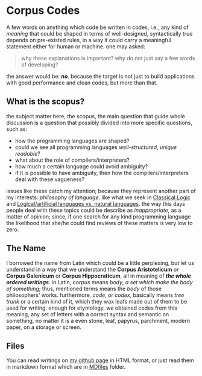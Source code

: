 # Corpus Codes

A few words on anything which code be written in codes, i.e., any kind of *meaning* that could be shaped in terms of well-designed, syntactically true depends on pre-existed rules, in a way it could carry a meaningful statement either for human or machine. one may asked:
> why these explanations is important? why do not just say a few words of developing?

the answer would be: ***no***. because the target is not just to build applications with good performance and clean codes, but more than that.

## What is the **scopus**?

the subject matter here, the scopus, the main question that guide whole discussion is a question that possibly divided into more specific questions, such as:

- how the programming languages are shaped?
- could we see all programming languages *well-structured*, *unique readable*?
- what about the role of compilers/interpreters?
- how much a certain language could avoid ambiguity?
- if it is possible to have ambiguity, then how the compilers/interpreters deal with these vagueness?

issues like these catch my attention; because they represent another part of my interests: *philosophy of language*. like what we seek in [Classical Logic](https://plato.stanford.edu/archives/fall2022/entries/logic-classical/) and [Logical/artificial languages vs. natural languages](https://plato.stanford.edu/entries/logic-ai/#nl).
the way this days people deal with these topics could be describe as *inappropriate*, as a matter of opinion; since, if one search for any kind programming language the likelihood that she/he could find reviews of these matters is very low to zero.

## The Name

I borrowed the name from Latin which could be a little perplexing, but let us understand in a way that we understand the **Corpus Aristotelicum** or **Corpus Galenicum** or **Corpus Hippocraticum**, all in meaning of ***the whole ordered writings***. in Latin, *corpus* means *body*, *a set which make the body of something*; thus, mentioned terms means the *body* of those philosophers' works. furthermore, *code*, or *codex*, basically means *tree trunk* or a certain kind of it, which they wax leafs made out of them to be used for writing. enough for etymology. we obtained codes from this meaning, any set of letters with a correct syntax and semantic on something, no matter it is a even stone, leaf, papyrus, parchment, modern paper, on a storage or screen.

## Files

You can read writings on [my github page](https://aryayounesi.github.io/) in HTML format, or just read them in markdown format which are in [MDfiles](/MDfiles/) folder.
